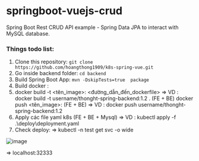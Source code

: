 # springboot-vuejs-crud
Spring Boot Rest CRUD API example - Spring Data JPA to interact with MySQL database.

### Things todo list:
1. Clone this repository: `git clone https://github.com/hoangthong1909/k8s-spring-vue.git`
2. Go inside backend folder: `cd backend`
3. Build Spring Boot App: `mvn -DskipTests=true  package`
4. Build docker :
5. docker build -t <tên_image>:<tag> <đường_dẫn_đến_dockerfile>
=> VD : docker build -t username/thonght-spring-backend:1.2 . (FE + BE)
        docker push <tên_image>:<tag> (FE + BE)
=> VD : docker push username/thonght-spring-backend:1.2
6. Apply các file yaml k8s (FE + BE + Mysql)
=> VD :  kubectl apply -f .\deploy\deployment.yaml   
7. Check deploy:
=> kubectl -n test get svc -o wide

![image](https://github.com/user-attachments/assets/360a49b9-7dab-486e-b211-26f9e769c720)

=> localhost:32333
